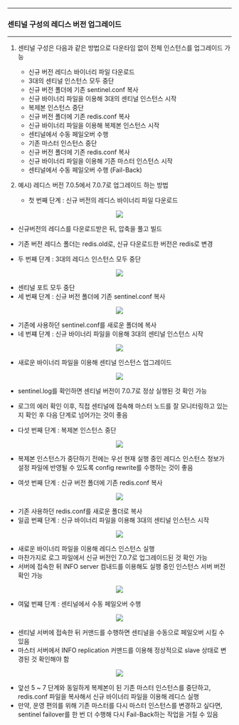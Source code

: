 -----
### 센티널 구성의 레디스 버전 업그레이드
-----
1. 센티널 구성은 다음과 같은 방법으로 다운타임 없이 전체 인스턴스를 업그레이드 가능
   - 신규 버전 레디스 바이너리 파일 다운로드
   - 3대의 센티널 인스턴스 모두 중단
   - 신규 버전 폴더에 기존 sentinel.conf 복사
   - 신규 바이너리 파일을 이용해 3대의 센티널 인스턴스 시작
   - 복제본 인스턴스 중단
   - 신규 버전 폴더에 기존 redis.conf 복사
   - 신규 바이너리 파일을 이용해 복제본 인스턴스 시작
   - 센티널에서 수동 페일오버 수행
   - 기존 마스터 인스턴스 중단
   - 신규 버전 폴더에 기존 redis.conf 복사
   - 신규 바이너리 파일을 이용해 기존 마스터 인스턴스 시작
   - 센티널에서 수동 페일오버 수행 (Fail-Back)

2. 예시) 레디스 버전 7.0.5에서 7.0.7로 업그레이드 하는 방법
   - 첫 번째 단계 : 신규 버전의 레디스 바이너리 파일 다운로드
<div align="center">
<img src="https://github.com/user-attachments/assets/ced2a860-f32f-4597-9738-59160d8f241a">
</div>

   - 신규버전의 레디스를 다운로드받은 뒤, 압축을 풀고 빌드
   - 기존 버전 레디스 폴더는 redis.old로, 신규 다운로드한 버전은 redis로 변경

   - 두 번째 단계 : 3대의 레디스 인스턴스 모두 중단
<div align="center">
<img src="https://github.com/user-attachments/assets/7c04dc21-efe2-4514-8189-7f387138f7e0">
</div>

   - 센티널 포트 모두 중단
   - 세 번째 단계 : 신규 버전 폴더에 기존 sentinel.conf 복사
<div align="center">
<img src="https://github.com/user-attachments/assets/59e726ee-7b79-481a-93a9-8870700e80f2">
</div>

   - 기존에 사용하던 sentinel.conf를 새로운 폴더에 복사
   - 네 번쨰 단계 : 신규 바이너리 파일을 이용해 3대의 센티널 인스턴스 시작
<div align="center">
<img src="https://github.com/user-attachments/assets/3525b0f9-7b5d-4508-8ba6-2e41a5d04c79">
</div>

   - 새로운 바이너리 파일을 이용해 센티널 인스턴스 업그레이드
<div align="center">
<img src="https://github.com/user-attachments/assets/569b9648-153b-43eb-9ed3-a7d43d76c9d4">
</div>

   - sentinel.log를 확인하면 센티널 버전이 7.0.7로 정상 실행된 것 확인 가능
   - 로그의 에러 확인 이후, 직접 센티널에 접속해 마스터 노드를 잘 모니터링하고 있는지 확인 후 다음 단계로 넘어가는 것이 좋음

   - 다섯 번째 단계 : 복제본 인스턴스 중단
<div align="center">
<img src="https://github.com/user-attachments/assets/5a598014-997b-4041-8c4b-13f211262d8f">
</div>

   - 복제본 인스턴스가 중단하기 전에는 우선 현재 실행 중인 레디스 인스턴스 정보가 설정 파일에 반영될 수 있도록 config rewrite를 수행하는 것이 좋음

   - 여섯 번째 단계 : 신규 버전 폴더에 기존 redis.conf 복사
<div align="center">
<img src="https://github.com/user-attachments/assets/593c3410-d878-46f2-87fa-0c08b6ae101e">
</div>

   - 기존 사용하던 redis.conf를 새로운 폴더로 복사
   - 일곱 번쨰 단계 : 신규 바이너리 파일을 이용해 3대의 센티널 인스턴스 시작
<div align="center">
<img src="https://github.com/user-attachments/assets/b661ce6b-ffe8-4afd-ac4a-903429da412f">
</div>

   - 새로운 바이너리 파일을 이용해 레디스 인스턴스 실행
   - 마찬가지로 로그 파일에서 신규 버전인 7.0.7로 업그레이드된 것 확인 가능
   - 서버에 접속한 뒤 INFO server 컴내드를 이용해도 실행 중인 인스턴스 서버 버전 확인 가능
<div align="center">
<img src="https://github.com/user-attachments/assets/014b3f30-715b-4142-a5fc-c4de79a4ff17">
</div>

   - 여덟 번쨰 단계 : 센티널에서 수동 페일오버 수행
<div align="center">
<img src="https://github.com/user-attachments/assets/c5f01610-2719-41ad-8b83-13ecaee022f8">
</div>

   - 센티널 서버에 접속한 뒤 커맨드를 수행하면 센티널을 수동으로 페일오버 시킬 수 있음
   - 마스터 서버에서 INFO replication 커맨드를 이용해 정상적으로 slave 상태로 변경된 것 확인해야 함
<div align="center">
<img src="https://github.com/user-attachments/assets/0d354be9-ac3d-4c7c-83e7-4fe6ea368026">
</div>

   - 앞선 5 ~ 7 단계와 동일하게 복제본이 된 기존 마스터 인스턴스를 중단하고, redis.conf 파일을 복사해서 신규 바이너리 파일을 이용해 레디스 실행
   - 만약, 운영 편의를 위해 기존 마스터를 다시 마스터 인스턴스를 변경하고 싶다면, sentinel failover를 한 번 더 수행해 다시 Fail-Back하는 작업을 거칠 수 있음
